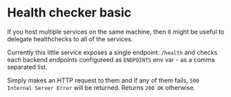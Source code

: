 # Health checker basic

If you host multiple services on the same machine, then it might be useful to delegate healthchecks to all of the services.

Currently this little service exposes a single endpoint: `/health` and checks each backend endpoints configureed as `ENDPOINTS` env var - as a comma separated list.

Simply makes an HTTP request to them and if any of them fails, `500 Internal Server Error` will be returned. Returns `200 OK` otherwise.